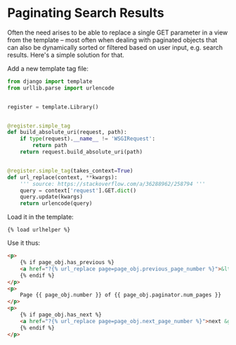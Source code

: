 # Paginating Search Results

Often the need arises to be able to replace a single GET parameter in a view from the template – most often when dealing with paginated objects that can also be dynamically sorted or filtered based on user input, e.g. search results. Here's a simple solution for that.

Add a new template tag file:

```python
from django import template
from urllib.parse import urlencode


register = template.Library()


@register.simple_tag
def build_absolute_uri(request, path):
    if type(request).__name__ != 'WSGIRequest':
        return path
    return request.build_absolute_uri(path)


@register.simple_tag(takes_context=True)
def url_replace(context, **kwargs):
    ''' source: https://stackoverflow.com/a/36288962/258794 '''
    query = context['request'].GET.dict()
    query.update(kwargs)
    return urlencode(query)
```

Load it in the template:

```
{% load urlhelper %}
```

Use it thus:

```html
<p>
    {% if page_obj.has_previous %}
    <a href="?{% url_replace page=page_obj.previous_page_number %}">&lt; previous</a>
    {% endif %}
</p>
<p>
    Page {{ page_obj.number }} of {{ page_obj.paginator.num_pages }}
</p>
<p>
    {% if page_obj.has_next %}
    <a href="?{% url_replace page=page_obj.next_page_number %}">next &gt;</a>
    {% endif %}
</p>
```
